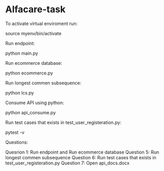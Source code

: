 # Alfacare-task

To activate virtual enviroment run:

source myenv/bin/activate

Run endpoint:

python main.py

Run ecommerce database:

python ecommerce.py

Run longest commen subsequence:

python lcs.py

Consume API using python:

python api_consume.py

Run test cases that exists in test_user_registeration.py:

pytest -v

Questions:

Quesrion 1: Run endpoint and Run ecommerce database
Question 5: Run longest commen subsequence
Question 6: Run test cases that exists in test_user_registeration.py
Question 7: Open api_docs.docx
